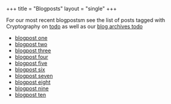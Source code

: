 +++
title = "Blogposts"
layout = "single"
+++

For our most recent blogpostsm see the list of posts tagged with Cryptography on [todo](todo) as well as our [blog archives todo](todo)

- [blogpost one](https://google.com)
- [blogpost two](https://google.com)
- [blogpost three](https://google.com)
- [blogpost four](https://google.com)
- [blogpost five](https://google.com)
- [blogpost six](https://google.com)
- [blogpost seven](https://google.com)
- [blogpost eight](https://google.com)
- [blogpost nine](https://google.com)
- [blogpost ten](https://google.com)
